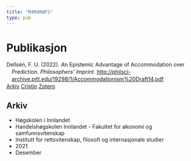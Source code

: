```yaml
---
title: "M4M4KWFS"
type: pub
---
```

<h1>Publikasjon</h1>
<article id="csl-bib-container-M4M4KWFS" class="csl-bib-container">
  <div class="csl-bib-body" style="line-height: 1.35; padding-left: 1em; text-indent:-1em;">
  <div class="csl-entry">Dells&#xE9;n, F. U. (2022). An Epistemic Advantage of Accommodation over Prediction. <i>Philosophers&#x2019; Imprint</i>. <a href="http://philsci-archive.pitt.edu/19298/1/Accommodationism%20Draft14.pdf">http://philsci-archive.pitt.edu/19298/1/Accommodationism%20Draft14.pdf</a></div>
</div>
  <div class="csl-bib-buttons">
    <a href="#taxonomy-article-M4M4KWFS" class="csl-bib-button">Arkiv</a>
    <a href alt="Cristin URL" class="csl-bib-button">Cristin</a>
    <a href alt="Zotero URL" class="csl-bib-button">Zotero</a>
  </div>
  <div id="csl-bib-meta-container-M4M4KWFS"></div>
</article>
<div id="csl-bib-meta-M4M4KWFS" class="csl-bib-meta">
  <article id="taxonomy-article-M4M4KWFS" class="taxonomy-article">
    <h1>Arkiv</h1>
    <ul>
      <li>Høgskolen i Innlandet</li>
      <li>Handelshøgskolen Innlandet - Fakultet for økonomi og samfunnsvitenskap</li>
      <li>Institutt for rettsvitenskap, filosofi og internasjonale studier</li>
      <li>2021</li>
      <li>Desember</li>
    </ul>
  </article>
</div>
